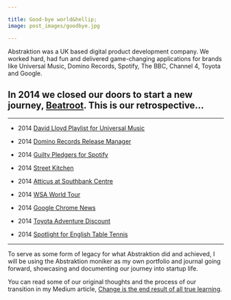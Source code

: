 ```yaml
---

title: Good-bye world&hellip;
image: post_images/goodbye.jpg

---
```


Abstraktion was a UK based digital product development company. We worked hard, had fun and delivered game-changing applications for brands like Universal Music, Domino Records, Spotify, The BBC, Channel 4, Toyota and Google.

## In 2014 we closed our doors to start a new journey, [Beatroot](http://beatroot.com). This is our retrospective&hellip;

***

* 2014 [David Lloyd Playlist for Universal Music](/)

* 2014 [Domino Records Release Manager](/)

* 2014 [Guilty Pledgers for Spotify](/)

* 2014 [Street Kitchen](/)

* 2014 [Atticus at Southbank Centre](/)

* 2014 [WSA World Tour](/)

* 2014 [Google Chrome News](/)

* 2014 [Toyota Adventure Discount](/)

* 2014 [Spotlight for English Table Tennis](/)

***

To serve as some form of legacy for what Abstraktion did and achieved, I will be using the Abstraktion moniker as my own portfolio and journal going forward, showcasing and documenting our journey into startup life.

You can read some of our original thoughts and the process of our transition in my Medium article, [Change is the end result of all true learning](/).
